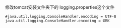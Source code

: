修改tomcat安装文件夹下的 logging.properties这个文件

```properties
#java.util.logging.ConsoleHandler.encoding = UTF-8
java.util.logging.ConsoleHandler.encoding = GBK
```
